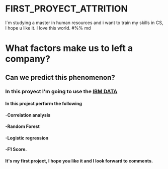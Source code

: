 # FIRST_PROYECT_ATTRITION
I´m studying a master in human resources and i want to train my skills in CS, I hope u like it. I love this world.
#%% md
# What factors make us to left a company?
## Can we predict this phenomenon?
### In this proyect I'm going to use the [IBM DATA](https://www.codecademy.com/pages/contribute-docs)
#### In this project perform the following
#### -Correlation analysis
#### -Random Forest
#### -Logistic regression
#### -F1 Score.
#### It's my first project, I hope you like it and I look forward to comments.
